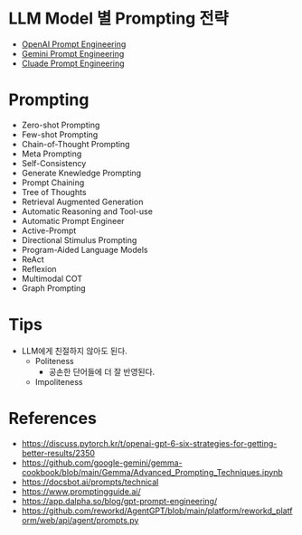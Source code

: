 # LLM Model 별 Prompting 전략 

- [OpenAI Prompt Engineering](https://platform.openai.com/docs/guides/prompt-engineering)
- [Gemini Prompt Engineering](https://ai.google.dev/gemini-api/docs/prompting-strategies?hl=ko)
- [Cluade Prompt Engineering](https://docs.anthropic.com/en/docs/build-with-claude/prompt-engineering/overview)

# Prompting 

- Zero-shot Prompting 
- Few-shot Prompting 
- Chain-of-Thought Prompting 
- Meta Prompting 
- Self-Consistency 
- Generate Knewledge Prompting 
- Prompt Chaining 
- Tree of Thoughts 
- Retrieval Augmented Generation 
- Automatic Reasoning and Tool-use 
- Automatic Prompt Engineer 
- Active-Prompt 
- Directional Stimulus Prompting 
- Program-Aided Language Models 
- ReAct 
- Reflexion 
- Multimodal COT 
- Graph Prompting 

# Tips 

- LLM에게 친절하지 않아도 된다. 
  - Politeness 
    - 공손한 단어들에 더 잘 반영된다.  
  - Impoliteness  

# References 

- https://discuss.pytorch.kr/t/openai-gpt-6-six-strategies-for-getting-better-results/2350
- https://github.com/google-gemini/gemma-cookbook/blob/main/Gemma/Advanced_Prompting_Techniques.ipynb
- https://docsbot.ai/prompts/technical 
- https://www.promptingguide.ai/
- https://app.dalpha.so/blog/gpt-prompt-engineering/
- https://github.com/reworkd/AgentGPT/blob/main/platform/reworkd_platform/web/api/agent/prompts.py